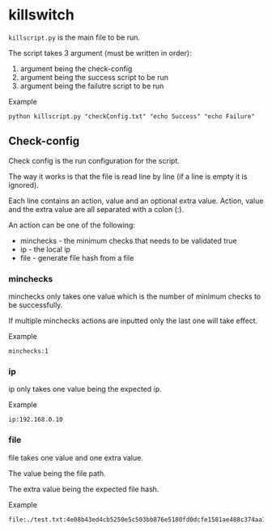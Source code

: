 # killswitch

`killscript.py` is the main file to be run.

The script takes 3 argument (must be written in order):
 1. argument being the check-config
 2. argument being the success script to be run
 3. argument being the failutre script to be run
 
Example 
```
python killscript.py "checkConfig.txt" "echo Success" "echo Failure"
```

## Check-config
Check config is the run configuration for the script.

The way it works is that the file is read line by line (if a line is empty it is ignored).

Each line contains an action, value and an optional extra value. Action, value and the extra value are all separated with a colon (:).

An action can be one of the following:
 - minchecks - the minimum checks that needs to be validated true
 - ip - the local ip
 - file - generate file hash from a file
 
### minchecks 
minchecks only takes one value which is the number of minimum checks to be successfully.

If multiple minchecks actions are inputted only the last one will take effect.

Example
```
minchecks:1
```

### ip
ip only takes one value being the expected ip.

Example
```
ip:192.168.0.10
```

### file
file takes one value and one extra value.

The value being the file path.

The extra value being the expected file hash.

Example
```
file:./test.txt:4e08b43ed4cb5250e5c503bb876e5180fd0dcfe1581ae488c374aa1e328e0b63
```
